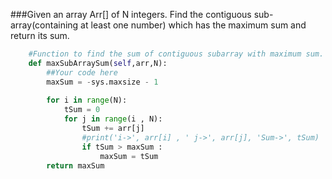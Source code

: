 ###Given an array Arr[] of N integers. Find the contiguous sub-array(containing at least one number) which has the maximum sum and return its sum.

``` python
    #Function to find the sum of contiguous subarray with maximum sum.
    def maxSubArraySum(self,arr,N):
        ##Your code here
        maxSum = -sys.maxsize - 1
        
        for i in range(N):
            tSum = 0
            for j in range(i , N):
                tSum += arr[j]
                #print('i->', arr[i] , ' j->', arr[j], 'Sum->', tSum)
                if tSum > maxSum :
                    maxSum = tSum
        return maxSum
```
